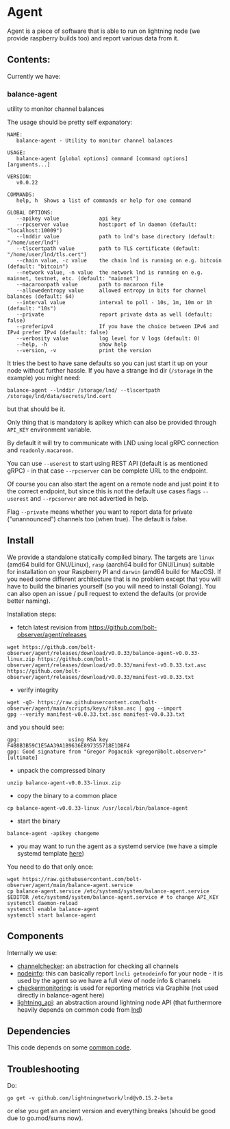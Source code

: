 # Agent

Agent is a piece of software that is able to run on lightning node (we provide raspberry builds too) and report various data from it.

## Contents:

Currently we have:

### balance-agent

utility to monitor channel balances

The usage should be pretty self expanatory:

```
NAME:
   balance-agent - Utility to monitor channel balances

USAGE:
   balance-agent [global options] command [command options] [arguments...]

VERSION:
   v0.0.22

COMMANDS:
   help, h  Shows a list of commands or help for one command

GLOBAL OPTIONS:
   --apikey value             api key
   --rpcserver value          host:port of ln daemon (default: "localhost:10009")
   --lnddir value             path to lnd's base directory (default: "/home/user/lnd")
   --tlscertpath value        path to TLS certificate (default: "/home/user/lnd/tls.cert")
   --chain value, -c value    the chain lnd is running on e.g. bitcoin (default: "bitcoin")
   --network value, -n value  the network lnd is running on e.g. mainnet, testnet, etc. (default: "mainnet")
   --macaroonpath value       path to macaroon file
   --allowedentropy value     allowed entropy in bits for channel balances (default: 64)
   --interval value           interval to poll - 10s, 1m, 10m or 1h (default: "10s")
   --private                  report private data as well (default: false)
   --preferipv4               If you have the choice between IPv6 and IPv4 prefer IPv4 (default: false)
   --verbosity value          log level for V logs (default: 0)
   --help, -h                 show help
   --version, -v              print the version
```

It tries the best to have sane defaults so you can just start it up on your node without further hassle.
If you have a strange lnd dir (`/storage` in the example) you might need:
```
balance-agent --lnddir /storage/lnd/ --tlscertpath /storage/lnd/data/secrets/lnd.cert
```
but that should be it.

Only thing that is mandatory is apikey which can also be provided through `API_KEY` environment variable.

By default it will try to communicate with LND using local gRPC connection and `readonly.macaroon`.

You can use `--userest` to start using REST API (default is as mentioned gRPC) - in that case `--rpcserver` can be complete URL to the endpoint.

Of course you can also start the agent on a remote node and just point it to the correct endpoint, but since this is not the default
use cases flags `--userest` and `--rpcserver` are not advertied in help.

Flag `--private` means whether you want to report data for private ("unannounced") channels too (when true). The default is false.

## Install

We provide a standalone statically compiled binary. The targets are `linux` (amd64 build for GNU/Linux), `rasp` (aarch64 build for GNU/Linux) suitable for installation on your Raspberry PI and `darwin` (amd64 build for MacOS).
If you need some different architecture that is no problem except that you will have to build the binaries yourself (so you will need to install Golang). You can also open an issue / pull request to extend the defaults (or provide better naming).

Installation steps:

* fetch latest revision from https://github.com/bolt-observer/agent/releases

```
wget https://github.com/bolt-observer/agent/releases/download/v0.0.33/balance-agent-v0.0.33-linux.zip https://github.com/bolt-observer/agent/releases/download/v0.0.33/manifest-v0.0.33.txt.asc https://github.com/bolt-observer/agent/releases/download/v0.0.33/manifest-v0.0.33.txt
```

* verify integrity

```
wget -qO- https://raw.githubusercontent.com/bolt-observer/agent/main/scripts/keys/fiksn.asc | gpg --import
gpg --verify manifest-v0.0.33.txt.asc manifest-v0.0.33.txt
```

and you should see:
```
gpg:                using RSA key F4B8B3B59C1E5AA39A1B9636E897355718E1DBF4
gpg: Good signature from "Gregor Pogacnik <gregor@bolt.observer>" [ultimate]
```

* unpack the compressed binary

```
unzip balance-agent-v0.0.33-linux.zip
```

* copy the binary to a common place

```
cp balance-agent-v0.0.33-linux /usr/local/bin/balance-agent
```

* start the binary

```
balance-agent -apikey changeme
```

* you may want to run the agent as a systemd service (we have a simple systemd template [here](./balance-agent.service))

You need to do that only once:

```
wget https://raw.githubusercontent.com/bolt-observer/agent/main/balance-agent.service
cp balance-agent.service /etc/systemd/system/balance-agent.service
$EDITOR /etc/systemd/system/balance-agent.service # to change API_KEY
systemctl daemon-reload
systemctl enable balance-agent
systemctl start balance-agent
```

## Components

Internally we use:
* [channelchecker](./channelchecker): an abstraction for checking all channels
* [nodeinfo](./nodeinfo): this can basically report `lncli getnodeinfo` for your node  - it is used by the agent so we have a full view of node info & channels
* [checkermonitoring](./checkermonitoring): is used for reporting metrics via Graphite (not used directly in balance-agent here)
* [lightning_api](./lightning_api): an abstraction around lightning node API (that furthermore heavily depends on common code from [lnd](https://github.com/lightningnetwork/lnd))

## Dependencies

This code depends on some [common code](https://github.com/bolt-observer/go_common).

## Troubleshooting

Do:
```
go get -v github.com/lightningnetwork/lnd@v0.15.2-beta
```
or else you get an ancient version and everything breaks (should be good due to go.mod/sums now).
